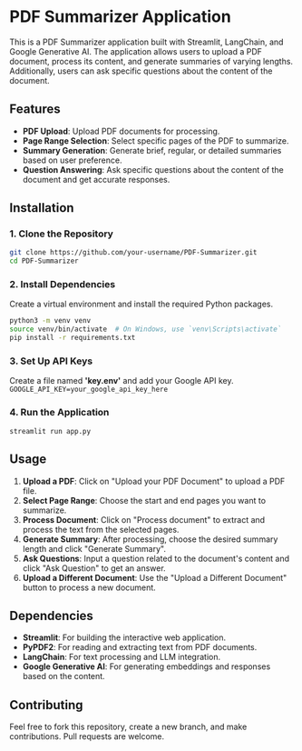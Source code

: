 # PDF Summarizer Application

This is a PDF Summarizer application built with Streamlit, LangChain, and Google Generative AI. The application allows users to upload a PDF document, process its content, and generate summaries of varying lengths. Additionally, users can ask specific questions about the content of the document.

## Features

- **PDF Upload**: Upload PDF documents for processing.
- **Page Range Selection**: Select specific pages of the PDF to summarize.
- **Summary Generation**: Generate brief, regular, or detailed summaries based on user preference.
- **Question Answering**: Ask specific questions about the content of the document and get accurate responses.

## Installation

### 1. Clone the Repository

```bash
git clone https://github.com/your-username/PDF-Summarizer.git
cd PDF-Summarizer
```
### 2. Install Dependencies

Create a virtual environment and install the required Python packages.

```bash
python3 -m venv venv
source venv/bin/activate  # On Windows, use `venv\Scripts\activate`
pip install -r requirements.txt
```

### 3. Set Up API Keys

Create a file named **'key.env'** and add your Google API key.
`
GOOGLE_API_KEY=your_google_api_key_here
`

### 4. Run the Application

```
streamlit run app.py
```

## Usage

1. **Upload a PDF**: Click on "Upload your PDF Document" to upload a PDF file.
2. **Select Page Range**: Choose the start and end pages you want to summarize.
3. **Process Document**: Click on "Process document" to extract and process the text from the selected pages.
4. **Generate Summary**: After processing, choose the desired summary length and click "Generate Summary".
5. **Ask Questions**: Input a question related to the document's content and click "Ask Question" to get an answer.
6. **Upload a Different Document**: Use the "Upload a Different Document" button to process a new document.

## Dependencies

- **Streamlit**: For building the interactive web application.
- **PyPDF2**: For reading and extracting text from PDF documents.
- **LangChain**: For text processing and LLM integration.
- **Google Generative AI**: For generating embeddings and responses based on the content.

## Contributing

Feel free to fork this repository, create a new branch, and make contributions. Pull requests are welcome.


